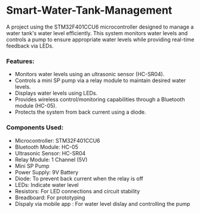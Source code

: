 # Smart-Water-Tank-Management
A project using the STM32F401CCU6 microcontroller designed to manage a water tank's water level efficiently. This system monitors water levels and controls a pump to ensure appropriate water levels while providing real-time feedback via LEDs.

### Features:
- Monitors water levels using an ultrasonic sensor (HC-SR04).
- Controls a mini SP pump via a relay module to maintain desired water levels.
- Displays water levels using LEDs.
- Provides wireless control/monitoring capabilities through a Bluetooth module (HC-05).
- Protects the system from back current using a diode.

### Components Used:
- Microcontroller: STM32F401CCU6
- Bluetooth Module: HC-05
- Ultrasonic Sensor: HC-SR04
- Relay Module: 1 Channel (5V)
- Mini SP Pump
- Power Supply: 9V Battery
- Diode: To prevent back current when the relay is off
- LEDs: Indicate water level
- Resistors: For LED connections and circuit stability
- Breadboard: For prototyping
- Dispaly via mobile app : For water level dislay and controlling the pump
